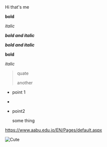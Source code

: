 Hi that's me

**bold**

*italic*

_**bold and italic**_

*__bold and italic__*

__bold__

_italic_


> quate
> 
> another


- point 1
- 
- point2

    some thing
    
https://www.aabu.edu.jo/EN/Pages/default.aspx


![Cute](https://miro.medium.com/max/1838/1*mk1-6aYaf_Bes1E3Imhc0A.jpeg)
